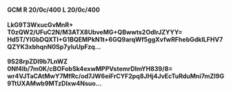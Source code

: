 #### GCM R 20/0c/400 L 20/0c/400
**LkG9T3WxucGvMnR+**<br/>**T0zQW2/UFuC2N/M3ATX8UbveMG+QBwwts2OdIrJZYYY=**<br/>**Hd5T/YIGbDQXTI+G1BQEMPkN1t+6GQ9arqWf5ggXvfwRFhebGdkILFHV7QZYK3xbhqnN0Sp7yluUpFzq...**<br/><br/>
**9S28rpZDl9b7LnWZ**<br/>**0Nf4Ib/7m0K/cBOFobSk4exwMPPVstemrDlmYH839/8=**<br/>**wr4VJTaCAtMwY7MfRc/od7JW6eiFrCYF2pq8JHj4JvEcTuRduMni7mZI9G9TtUXAMwb9MTzDIxw4Nsuo...**